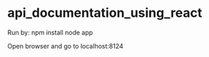 # api_documentation_using_react

Run by:
npm install
node app

Open browser and go to localhost:8124
